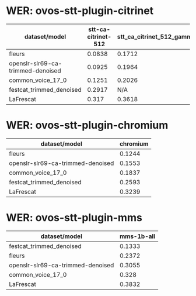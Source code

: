 
# WER: ovos-stt-plugin-citrinet
|dataset/model|stt-ca-citrinet-512|stt_ca_citrinet_512_gamma_0_25|
|-|-|-|
| fleurs | 0.0838 | 0.1712 |
| openslr-slr69-ca-trimmed-denoised | 0.0925 | 0.1964 |
| common_voice_17_0 | 0.1251 | 0.2026 |
| festcat_trimmed_denoised | 0.2917 | N/A |
| LaFrescat | 0.317 | 0.3618 |


# WER: ovos-stt-plugin-chromium
|dataset/model|chromium|
|-|-|
| fleurs | 0.1244 |
| openslr-slr69-ca-trimmed-denoised | 0.1553 |
| common_voice_17_0 | 0.1837 |
| festcat_trimmed_denoised | 0.2593 |
| LaFrescat | 0.3239 |


# WER: ovos-stt-plugin-mms
|dataset/model|mms-1b-all|
|-|-|
| festcat_trimmed_denoised | 0.1333 |
| fleurs | 0.2372 |
| openslr-slr69-ca-trimmed-denoised | 0.3055 |
| common_voice_17_0 | 0.328 |
| LaFrescat | 0.3832 |